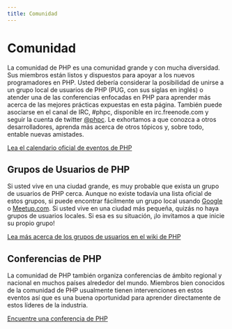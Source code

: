```yaml
---
title: Comunidad
---
```


# Comunidad

La comunidad de PHP es una comunidad grande  y con mucha diversidad. Sus miembros están listos y dispuestos para apoyar a los nuevos programadores en PHP. Usted debería considerar la posibilidad de unirse a un grupo local de usuarios de PHP (PUG, con sus siglas en inglés) o atender una de las conferencias enfocadas en PHP para aprender más acerca de las mejores prácticas expuestas en esta página. También puede asociarse en el canal de IRC, #phpc, disponible en irc.freenode.com y seguir la cuenta de twitter [@phpc][phpc-twitter]. Le exhortamos a que conozca a otros desarrolladores, aprenda más acerca de otros tópicos y, sobre todo, entable nuevas amistades.

[Lea el calendario oficial de eventos de PHP][php-calendar]

## Grupos de Usuarios de PHP

Si usted vive en una ciudad grande, es muy probable que exista un grupo de usuarios de PHP cerca. Aunque no existe todavía una lista oficial de estos grupos, si puede encontrar fácilmente un grupo local usando [Google][google] o [Meetup.com][meetup]. Si usted vive en una ciudad más pequeña, quizás no haya grupos de usuarios locales. Si esa es su situación, ¡lo invitamos a que inicie su propio grupo!

[Lea más acerca de los grupos de usuarios en el wiki de PHP][php-wiki]

## Conferencias de PHP

La comunidad de PHP también organiza conferencias de ámbito regional y nacional en muchos países alrededor del mundo. Miembros bien conocidos de la comunidad de PHP usualmente tienen intervenciones en estos eventos así que es una buena oportunidad para aprender directamente de estos líderes de la industria.

[Encuentre una conferencia de PHP][php-conf]

[php-calendar]: http://www.php.net/cal.php
[google]: https://www.google.com/search?q=php+user+group+near+me
[meetup]: http://www.meetup.com/find/
[php-wiki]: https://wiki.php.net/usergroups
[php-conf]: http://php.net/conferences/index.php
[phpc-twitter]: https://twitter.com/phpc
